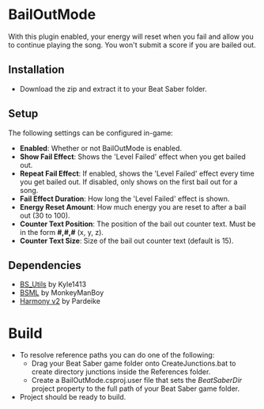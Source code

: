 # BailOutMode
With this plugin enabled, your energy will reset when you fail and allow you to continue playing the song. You won't submit a score if you are bailed out.

## Installation
* Download the zip and extract it to your Beat Saber folder.

## Setup
The following settings can be configured in-game:
* **Enabled**: Whether or not BailOutMode is enabled.
* **Show Fail Effect**: Shows the 'Level Failed' effect when you get bailed out.
* **Repeat Fail Effect**: If enabled, shows the 'Level Failed' effect every time you get bailed out. If disabled, only shows on the first bail out for a song.
* **Fail Effect Duration**: How long the 'Level Failed' effect is shown.
* **Energy Reset Amount**: How much energy you are reset to after a bail out (30 to 100).
* **Counter Text Position**: The position of the bail out counter text. Must be in the form **#,#,#** (x, y, z).
* **Counter Text Size**: Size of the bail out counter text (default is 15).

## Dependencies
* <a href="https://github.com/Kylemc1413/Beat-Saber-Utils">BS_Utils</a> by Kyle1413
* <a href="https://github.com/monkeymanboy/BeatSaberMarkupLanguage">BSML</a> by MonkeyManBoy
* <a href="https://github.com/pardeike/Harmony">Harmony v2</a> by Pardeike

# Build
* To resolve reference paths you can do one of the following:
  * Drag your Beat Saber game folder onto CreateJunctions.bat to create directory junctions inside the References folder.
  * Create a BailOutMode.csproj.user file that sets the *BeatSaberDir* project property to the full path of your Beat Saber game folder.
* Project should be ready to build.
